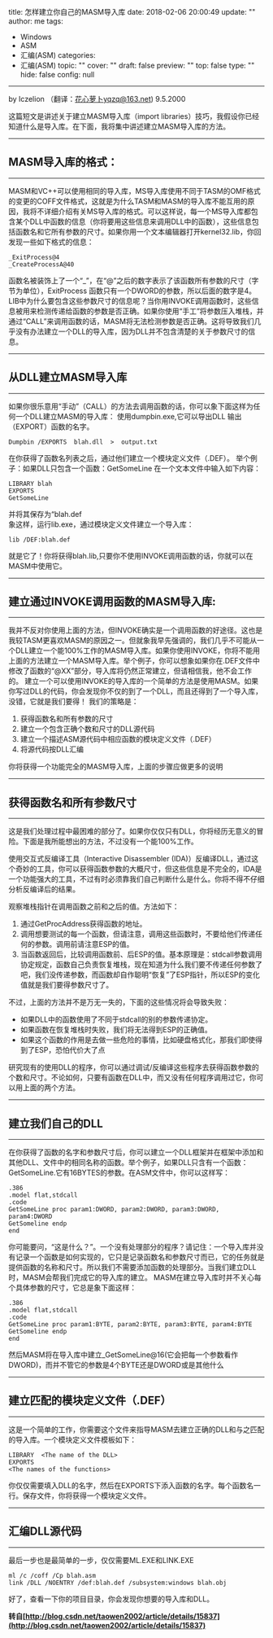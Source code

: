 title: 怎样建立你自己的MASM导入库
date: 2018-02-06 20:00:49
update: ""
author: me
tags:
- Windows
- ASM
- 汇编(ASM)
categories:
- 汇编(ASM)
topic: ""
cover: ""
draft: false
preview: ""
top: false
type: ""
hide: false
config: null


---



by Iczelion （翻译：花心萝卜yqzq@163.net) 9.5.2000

这篇短文是讲述关于建立MASM导入库（import libraries）技巧，我假设你已经知道什么是导入库。在下面，我将集中讲述建立MASM导入库的方法。

<!--more-->

--------------------------------------
## MASM导入库的格式：
--------------------------------------
MASM和VC++可以使用相同的导入库，MS导入库使用不同于TASM的OMF格式的变更的COFF文件格式，这就是为什么TASM和MASM的导入库不能互用的原因，我将不详细介绍有关MS导入库的格式。可以这样说，每一个MS导入库都包含某个DLL中函数的信息（你将要用这些信息来调用DLL中的函数），这些信息包括函数名和它所有参数的尺寸。如果你用一个文本编辑器打开kernel32.lib，你回发现一些如下格式的信息：  

```
_ExitProcess@4 
_CreateProcessA@40
```

函数名被装饰上了一个“_”，在“@”之后的数字表示了该函数所有参数的尺寸（字节为单位），ExitProcess 函数只有一个DWORD的参数，所以后面的数字是4。 LIB中为什么要包含这些参数尺寸的信息呢？当你用INVOKE调用函数时，这些信息被用来检测传递给函数的参数是否正确。如果你使用“手工”将参数压入堆栈，并通过“CALL”来调用函数的话，MASM将无法检测参数是否正确。这将导致我们几乎没有办法建立一个DLL的导入库，因为DLL并不包含清楚的关于参数尺寸的信息。

-------------------------------------
## 从DLL建立MASM导入库
-------------------------------------
如果你很乐意用“手动”（CALL）的方法去调用函数的话，你可以象下面这样为任何一个DLL建立MASM的导入库：
使用dumpbin.exe,它可以导出DLL 输出（EXPORT）函数的名字。
```
Dumpbin /EXPORTS  blah.dll  >  output.txt
```
在你获得了函数名列表之后，通过他们建立一个模块定义文件（.DEF）。 举个例子：如果DLL只包含一个函数：GetSomeLine 在一个文本文件中输入如下内容：

```
LIBRARY blah 
EXPORTS 
GetSomeLine
```

并将其保存为“blah.def  
象这样，运行lib.exe，通过模块定义文件建立一个导入库：  

```
lib /DEF:blah.def
```

就是它了！你将获得blah.lib,只要你不使用INVOKE调用函数的话，你就可以在MASM中使用它。

-----------------------------------------------------------------
## 建立通过INVOKE调用函数的MASM导入库:
-----------------------------------------------------------------
我并不反对你使用上面的方法，但INVOKE确实是一个调用函数的好途径。这也是我较TASM更喜欢MASM的原因之一。但就象我早先强调的，我们几乎不可能从一个DLL建立一个能100%工作的MASM导入库。如果你使用INVOKE，你将不能用上面的方法建立一个MASM导入库。举个例子，你可以想象如果你在.DEF文件中修改了函数的“@XX”部分，导入库将仍然正常建立，但请相信我，他不会工作的。 建立一个可以使用INVOKE的导入库的一个简单的方法是使用MASM。如果你写过DLL的代码，你会发现你不仅的到了一个DLL，而且还得到了一个导入库，没错，它就是我们要得！ 我们的策略是： 

1. 获得函数名和所有参数的尺寸
2. 建立一个包含正确个数和尺寸的DLL源代码 
3. 建立一个描述ASM源代码中相应函数的模块定义文件（.DEF） 
4. 将源代码按DLL汇编 

你将获得一个功能完全的MASM导入库，上面的步骤应做更多的说明 

---------------------------------------------
## 获得函数名和所有参数尺寸
---------------------------------------------
这是我们处理过程中最困难的部分了。如果你仅仅只有DLL，你将经历无意义的冒险。下面是我所能想出的方法，不过没有一个能100%工作。  

使用交互式反编译工具（Interactive Disassembler (IDA)）反编译DLL，通过这个奇妙的工具，你可以获得函数参数的大概尺寸，但这些信息是不完全的，IDA是一个功能强大的工具，不过有时必须靠我们自己判断什么是什么。你将不得不仔细分析反编译后的结果。  

观察堆栈指针在调用函数之前和之后的值。方法如下：  

1. 通过GetProcAddress获得函数的地址。
2. 调用想要测试的每一个函数，但请注意，调用这些函数时，不要给他们传递任何的参数。调用前请注意ESP的值。
3. 当函数返回后，比较调用函数前、后ESP的值。基本原理是：stdcall参数调用协定规定，函数自己负责恢复堆栈，现在知道为什么我们要不传递任何参数了吧，我们没传递参数，而函数却自作聪明“恢复”了ESP指针，所以ESP的变化值就是我们要得参数尺寸了。

不过，上面的方法并不是万无一失的，下面的这些情况将会导致失败：

- 如果DLL中的函数使用了不同于stdcall的别的参数传递协定。
- 如果函数在恢复堆栈时失败，我们将无法得到ESP的正确值。
- 如果这个函数的作用是去做一些危险的事情，比如硬盘格式化，那我们即使得到了ESP，恐怕代价大了点

研究现有的使用DLL的程序，你可以通过调试/反编译这些程序去获得函数参数的个数和尺寸。不论如何，只要有函数在DLL中，而又没有任何程序调用过它，你可以用上面的两个方法。 

---------------------------------
## 建立我们自己的DLL
---------------------------------
在你获得了函数的名字和参数尺寸后，你可以建立一个DLL框架并在框架中添加和其他DLL、文件中的相同名称的函数。举个例子，如果DLL只含有一个函数：GetSomeLine.它有16BYTES的参数。在ASM文件中，你可以这样写： 

```
.386 
.model flat,stdcall 
.code 
GetSomeLine proc param1:DWORD, param2:DWORD, param3:DWORD, param4:DWORD 
GetSomeline endp 
end
```

你可能要问，“这是什么？”。一个没有处理部分的程序？请记住：一个导入库并没有记录一个函数是如何实现的，它只是记录函数名和参数尺寸而已，它的任务就是提供函数的名称和尺寸。所以我们不需要添加函数的处理部分。当我们建立DLL时，MASM会帮我们完成它的导入库的建立。 MASM在建立导入库时并不关心每个具体参数的尺寸，它总是象下面这样： 
　
```
.386 
.model flat,stdcall 
.code 
GetSomeLine proc param1:BYTE, param2:BYTE, param3:BYTE, param4:BYTE 
GetSomeline endp 
end
```
然后MASM将在导入库中建立_GetSomeLine@16(它会把每一个参数看作DWORD)，而并不管它的参数是4个BYTE还是DWORD或是其他什么

----------------------------------------------------
## 建立匹配的模块定义文件（.DEF）
----------------------------------------------------
这是一个简单的工作，你需要这个文件来指导MASM去建立正确的DLL和与之匹配的导入库。一个模块定义文件模板如下： 

```
LIBRARY  <The name of the DLL> 
EXPORTS 
<The names of the functions>
```

你仅仅需要填入DLL的名字，然后在EXPORTS下添入函数的名字。每个函数名一行。保存文件，你将获得一个模块定义文件。 

-----------------------------
## 汇编DLL源代码
-----------------------------
最后一步也是最简单的一步，仅仅需要ML.EXE和LINK.EXE
```
ml /c /coff /Cp blah.asm 
link /DLL /NOENTRY /def:blah.def /subsystem:windows blah.obj
```
好了，查看一下你的项目目录，你会发现你想要的导入库和DLL。

**转自[http://blog.csdn.net/taowen2002/article/details/15837](http://blog.csdn.net/taowen2002/article/details/15837)**
